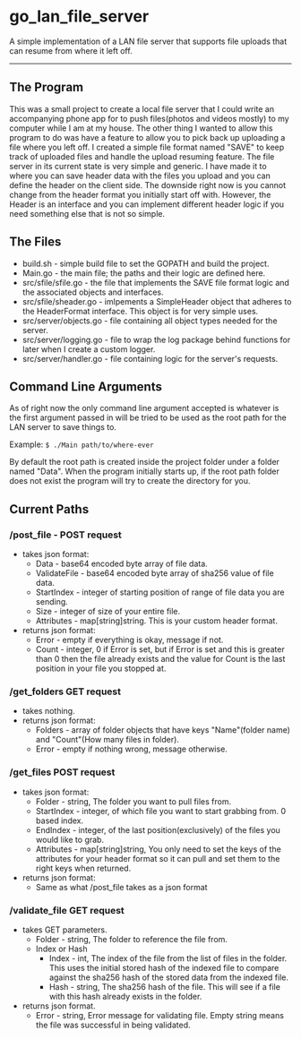 # go_lan_file_server
A simple implementation of a LAN file server that supports file uploads that can resume from where it left off.

---

## The Program
This was a small project to create a local file server that I could write an accompanying phone app for to push files(photos and videos mostly) to my computer while I am at my house. The other thing I wanted to allow this program to do was have a feature to allow you to pick back up uploading a file where you left off. I created a simple file format named "SAVE" to keep track of uploaded files and handle the upload resuming feature. The file server in its current state is very simple and generic. I have made it to where you can save header data with the files you upload and you can define the header on the client side. The downside right now is you cannot change from the header format you initially start off with. However, the Header is an interface and you can implement different header logic if you need something else that is not so simple.

## The Files
- build.sh - simple build file to set the GOPATH and build the project.
- Main.go - the main file; the paths and their logic are defined here.
- src/sfile/sfile.go - the file that implements the SAVE file format logic and the associated objects and interfaces.
- src/sfile/sheader.go - imlpements a SimpleHeader object that adheres to the HeaderFormat interface. This object is for very simple uses.
- src/server/objects.go - file containing all object types needed for the server.
- src/server/logging.go - file to wrap the log package behind functions for later when I create a custom logger.
- src/server/handler.go - file containing logic for the server's requests.

## Command Line Arguments
As of right now the only command line argument accepted is whatever is the first argument passed in will be tried to be used as the root path for the LAN server to save things to.

Example: `$ ./Main path/to/where-ever`

By default the root path is created inside the project folder under a folder named "Data". When the program initially starts up, if the root path folder does not exist the program will try to create the directory for you.

## Current Paths
### /post_file - POST request 
- takes json format:
  - Data - base64 encoded byte array of file data.
  - ValidateFile - base64 encoded byte array of sha256 value of file data.
  - StartIndex - integer of starting position of range of file data you are sending.
  - Size - integer of size of your entire file.
  - Attributes - map[string]string. This is your custom header format.
- returns json format:
  - Error - empty if everything is okay, message if not.
  - Count - integer, 0 if Error is set, but if Error is set and this is greater than 0 then the file already exists and the value for Count is the last position in your file you stopped at.
### /get_folders GET request 
- takes nothing.
- returns json format:
  - Folders - array of folder objects that have keys "Name"(folder name) and "Count"(How many files in folder).
  - Error - empty if nothing wrong, message otherwise.
### /get_files POST request
- takes json format:
  - Folder - string, The folder you want to pull files from.
  - StartIndex - integer, of which file you want to start grabbing from. 0 based index.
  - EndIndex - integer, of the last position(exclusively) of the files you would like to grab.
  - Attributes - map[string]string, You only need to set the keys of the attributes for your header format so it can pull and set them to the right keys when returned.
- returns json format:
  - Same as what /post_file takes as a json format
### /validate_file GET request
- takes GET parameters.
  - Folder - string, The folder to reference the file from.
  - Index or Hash
    - Index - int, The index of the file from the list of files in the folder. This uses the initial stored hash of the indexed file to compare against the sha256 hash of the stored data from the indexed file.
    - Hash - string, The sha256 hash of the file. This will see if a file with this hash already exists in the folder.
- returns json format.
  - Error - string, Error message for validating file. Empty string means the file was successful in being validated.
